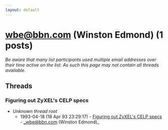 ```yaml
---
layout: default
---
```


# wbe@bbn.com (Winston Edmond) (1 posts)

_Be aware that many list participants used multiple email addresses over their time active on the list. As such this page may not contain all threads available._

## Threads

### Figuring out ZyXEL's CELP specs
+ _Unknown thread root_
  + 1993-04-18 (18 Apr 93 23:29:17) - [Figuring out ZyXEL's CELP specs](/archive/1993/04/89483b58c94bb50e4af2536176b08e47acfbe58eb592ecee4ad469859bc090f0) - _wbe@bbn.com (Winston Edmond)_

